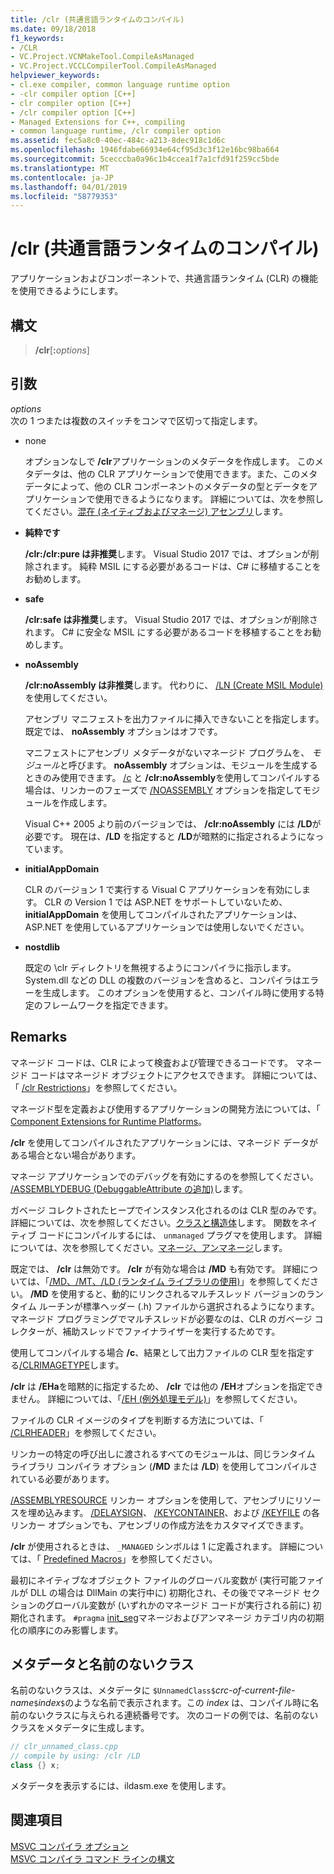 ```yaml
---
title: /clr (共通言語ランタイムのコンパイル)
ms.date: 09/18/2018
f1_keywords:
- /CLR
- VC.Project.VCNMakeTool.CompileAsManaged
- VC.Project.VCCLCompilerTool.CompileAsManaged
helpviewer_keywords:
- cl.exe compiler, common language runtime option
- -clr compiler option [C++]
- clr compiler option [C++]
- /clr compiler option [C++]
- Managed Extensions for C++, compiling
- common language runtime, /clr compiler option
ms.assetid: fec5a8c0-40ec-484c-a213-8dec918c1d6c
ms.openlocfilehash: 1946fdabe66934e64cf95d3c3f12e16bc98ba664
ms.sourcegitcommit: 5cecccba0a96c1b4ccea1f7a1cfd91f259cc5bde
ms.translationtype: MT
ms.contentlocale: ja-JP
ms.lasthandoff: 04/01/2019
ms.locfileid: "58779353"
---
```

# <a name="clr-common-language-runtime-compilation"></a>/clr (共通言語ランタイムのコンパイル)

アプリケーションおよびコンポーネントで、共通言語ランタイム (CLR) の機能を使用できるようにします。

## <a name="syntax"></a>構文

> **/clr**[**:**_options_]

## <a name="arguments"></a>引数

*options*<br/>
次の 1 つまたは複数のスイッチをコンマで区切って指定します。

- none

   オプションなしで **/clr**アプリケーションのメタデータを作成します。 このメタデータは、他の CLR アプリケーションで使用できます。また、このメタデータによって、他の CLR コンポーネントのメタデータの型とデータをアプリケーションで使用できるようになります。 詳細については、次を参照してください。[混在 (ネイティブおよびマネージ) アセンブリ](../../dotnet/mixed-native-and-managed-assemblies.md)します。

- **純粋です**

   **/clr:/clr:pure は非推奨**します。 Visual Studio 2017 では、オプションが削除されます。 純粋 MSIL にする必要があるコードは、C# に移植することをお勧めします。

- **safe**

   **/clr:safe は非推奨**します。 Visual Studio 2017 では、オプションが削除されます。 C# に安全な MSIL にする必要があるコードを移植することをお勧めします。

- **noAssembly**

   **/clr:noAssembly は非推奨**します。 代わりに、 [/LN (Create MSIL Module)](ln-create-msil-module.md) を使用してください。

   アセンブリ マニフェストを出力ファイルに挿入できないことを指定します。 既定では、 **noAssembly** オプションはオフです。

   マニフェストにアセンブリ メタデータがないマネージド プログラムを、 *モジュール*と呼びます。 **noAssembly** オプションは、モジュールを生成するときのみ使用できます。 [/c](c-compile-without-linking.md) と **/clr:noAssembly**を使用してコンパイルする場合は、リンカーのフェーズで [/NOASSEMBLY](noassembly-create-a-msil-module.md) オプションを指定してモジュールを作成します。

   Visual C++ 2005 より前のバージョンでは、 **/clr:noAssembly** には **/LD**が必要です。 現在は、**/LD** を指定すると **/LD**が暗黙的に指定されるようになっています。

- **initialAppDomain**

   CLR のバージョン 1 で実行する Visual C アプリケーションを有効にします。  CLR の Version 1 では ASP.NET をサポートしていないため、 **initialAppDomain** を使用してコンパイルされたアプリケーションは、ASP.NET を使用しているアプリケーションでは使用しないでください。

- **nostdlib**

   既定の \clr ディレクトリを無視するようにコンパイラに指示します。 System.dll などの DLL の複数のバージョンを含めると、コンパイラはエラーを生成します。 このオプションを使用すると、コンパイル時に使用する特定のフレームワークを指定できます。

## <a name="remarks"></a>Remarks

マネージド コードは、CLR によって検査および管理できるコードです。 マネージド コードはマネージド オブジェクトにアクセスできます。 詳細については、「 [/clr Restrictions](clr-restrictions.md)」を参照してください。

マネージド型を定義および使用するアプリケーションの開発方法については、「 [Component Extensions for Runtime Platforms](../../extensions/component-extensions-for-runtime-platforms.md)。

**/clr** を使用してコンパイルされたアプリケーションには、マネージド データがある場合とない場合があります。

マネージ アプリケーションでのデバッグを有効にするのを参照してください。 [/ASSEMBLYDEBUG (DebuggableAttribute の追加)](assemblydebug-add-debuggableattribute.md)します。

ガベージ コレクトされたヒープでインスタンス化されるのは CLR 型のみです。 詳細については、次を参照してください。[クラスと構造体](../../extensions/classes-and-structs-cpp-component-extensions.md)します。 関数をネイティブ コードにコンパイルするには、 `unmanaged` プラグマを使用します。 詳細については、次を参照してください。[マネージ、アンマネージ](../../preprocessor/managed-unmanaged.md)します。

既定では、 **/clr** は無効です。 **/clr** が有効な場合は **/MD** も有効です。 詳細については、「[/MD、/MT、/LD (ランタイム ライブラリの使用)](md-mt-ld-use-run-time-library.md)」を参照してください。 **/MD** を使用すると、動的にリンクされるマルチスレッド バージョンのランタイム ルーチンが標準ヘッダー (.h) ファイルから選択されるようになります。 マネージド プログラミングでマルチスレッドが必要なのは、CLR のガベージ コレクターが、補助スレッドでファイナライザーを実行するためです。

使用してコンパイルする場合 **/c**、結果として出力ファイルの CLR 型を指定する[/CLRIMAGETYPE](clrimagetype-specify-type-of-clr-image.md)します。

**/clr** は **/EHa**を暗黙的に指定するため、 **/clr** では他の **/EH**オプションを指定できません。 詳細については、「[/EH (例外処理モデル)](eh-exception-handling-model.md)」を参照してください。

ファイルの CLR イメージのタイプを判断する方法については、「 [/CLRHEADER](clrheader.md)」を参照してください。

リンカーの特定の呼び出しに渡されるすべてのモジュールは、同じランタイム ライブラリ コンパイラ オプション (**/MD** または **/LD**) を使用してコンパイルされている必要があります。

[/ASSEMBLYRESOURCE](assemblyresource-embed-a-managed-resource.md) リンカー オプションを使用して、アセンブリにリソースを埋め込みます。 [/DELAYSIGN](delaysign-partially-sign-an-assembly.md)、 [/KEYCONTAINER](keycontainer-specify-a-key-container-to-sign-an-assembly.md)、および [/KEYFILE](keyfile-specify-key-or-key-pair-to-sign-an-assembly.md) の各リンカー オプションでも、アセンブリの作成方法をカスタマイズできます。

**/clr** が使用されるときは、 `_MANAGED` シンボルは 1 に定義されます。 詳細については、「 [Predefined Macros](../../preprocessor/predefined-macros.md)」を参照してください。

最初にネイティブなオブジェクト ファイルのグローバル変数が (実行可能ファイルが DLL の場合は DllMain の実行中に) 初期化され、その後でマネージド セクションのグローバル変数が (いずれかのマネージド コードが実行される前に) 初期化されます。 `#pragma` [init_seg](../../preprocessor/init-seg.md)マネージおよびアンマネージ カテゴリ内の初期化の順序にのみ影響します。

## <a name="metadata-and-unnamed-classes"></a>メタデータと名前のないクラス

名前のないクラスは、メタデータに `$UnnamedClass$`*crc-of-current-file-name*`$`*index*`$`のような名前で表示されます。この *index* は、コンパイル時に名前のないクラスに与えられる連続番号です。 次のコードの例では、名前のないクラスをメタデータに生成します。

```cpp
// clr_unnamed_class.cpp
// compile by using: /clr /LD
class {} x;
```

メタデータを表示するには、ildasm.exe を使用します。

## <a name="see-also"></a>関連項目

[MSVC コンパイラ オプション](compiler-options.md)<br/>
[MSVC コンパイラ コマンド ラインの構文](compiler-command-line-syntax.md)
